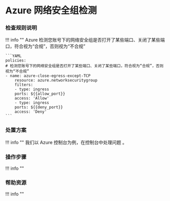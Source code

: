 # Azure 网络安全组检测


### 检查规则说明
!!! info ""
    Azure  检测您账号下的网络安全组是否打开了某些端口、关闭了某些端口，符合视为“合规”，否则视为“不合规” 
    
    ```YAML
    policies:
    # 检测您账号下的网络安全组是否打开了某些端口、关闭了某些端口，符合视为“合规”，否则视为“不合规”
    - name: azure-close-egress-except-TCP
        resource: azure.networksecuritygroup
        filters:
        - type: ingress
        ports: ${{allow_port}}
        access: 'Allow'
        - type: ingress
        ports: ${{deny_port}}
        access: 'Deny'
    ```

### 处置方案
!!! info ""
    我们以 Azure 控制台为例，在控制台中处理问题 。


### 操作步骤
!!! info ""




### 帮助资源
!!! info ""
    